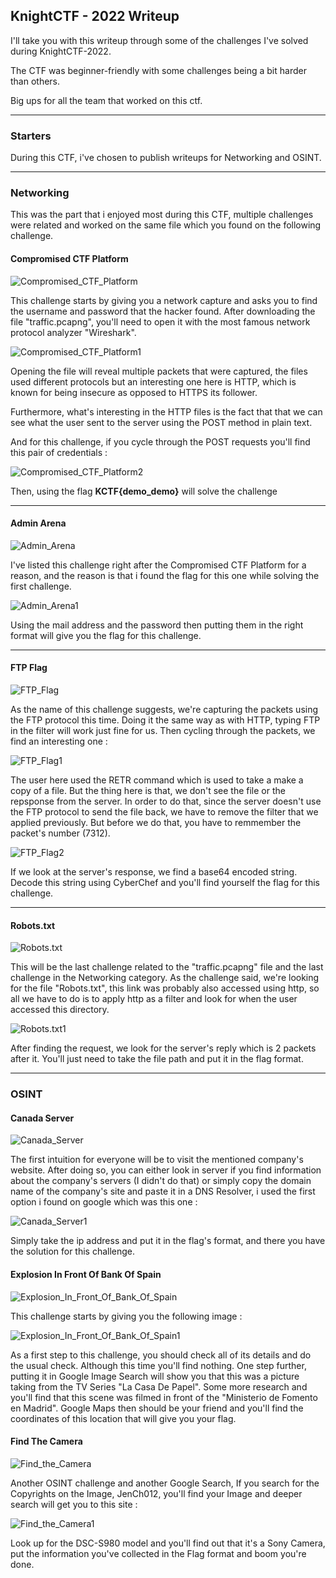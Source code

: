 ## KnightCTF - 2022 Writeup

I'll take you with this writeup through some of the challenges I've solved during KnightCTF-2022. 

The CTF was beginner-friendly with some challenges being a bit harder than others.

Big ups for all the team that worked on this ctf.

---

### Starters 

During this CTF, i've chosen to publish writeups for Networking and  OSINT.

---

### Networking
This was the part that i enjoyed most during this CTF, multiple challenges were related and worked on the same file which you found on the following challenge.

#### Compromised CTF Platform

![Compromised_CTF_Platform](https://github.com/eobeob10/eobeob10.github.io/blob/main/_posts/2022-01-21-KnightCTF-2022-write-up/Compromised_CTF_Platform.png?raw=true)

This challenge starts by giving you a network capture and asks you to find the username and password that the hacker found. 
After downloading the file "traffic.pcapng", you'll need to open it with the most famous network protocol analyzer "Wireshark".

![Compromised_CTF_Platform1](https://github.com/eobeob10/eobeob10.github.io/blob/main/_posts/2022-01-21-KnightCTF-2022-write-up/Compromised_CTF_Platform1.png?raw=true)

Opening the file will reveal multiple packets that were captured, the files used different protocols but an interesting one here is HTTP, which is known for being insecure as opposed to HTTPS its follower.

Furthermore, what's interesting in the HTTP files is the fact that that we can see what the user sent to the server using the POST method in plain text. 

And for this challenge, if you cycle through the POST requests you'll find this pair of credentials : 

![Compromised_CTF_Platform2](https://github.com/eobeob10/eobeob10.github.io/blob/main/_posts/2022-01-21-KnightCTF-2022-write-up/Compromised_CTF_Platform2.png?raw=true)

Then, using the flag <b>KCTF{demo_demo}</b> will solve the challenge

---

#### Admin Arena 

![Admin_Arena](https://github.com/eobeob10/eobeob10.github.io/blob/main/_posts/2022-01-21-KnightCTF-2022-write-up/Admin_Arena.png?raw=true)

I've listed this challenge right after the Compromised CTF Platform for a reason, and the reason is that i found the flag for this one while solving the first challenge. 

![Admin_Arena1](https://github.com/eobeob10/eobeob10.github.io/blob/main/_posts/2022-01-21-KnightCTF-2022-write-up/Admin_Arena1.png?raw=true)

Using the mail address and the password then putting them in the right format will give you the flag for this challenge.

---

#### FTP Flag

![FTP_Flag](https://github.com/eobeob10/eobeob10.github.io/blob/main/_posts/2022-01-21-KnightCTF-2022-write-up/FTP_Flag.png?raw=true)

As the name of this challenge suggests, we're capturing the packets using the FTP protocol this time.
Doing it the same way as with HTTP, typing FTP in the filter will work just fine for us.
Then cycling through the packets, we find an interesting one : 

![FTP_Flag1](https://github.com/eobeob10/eobeob10.github.io/blob/main/_posts/2022-01-21-KnightCTF-2022-write-up/FTP_Flag1.png?raw=true)

The user here used the RETR command which is used to take a make a copy of a file. But the thing here is that, we don't see the file or the repsponse from the server. In order to do that, since the server doesn't use the FTP protocol to send the file back, we have to remove the filter that we applied previously. But before we do that, you have to remmember the packet's number (7312).

![FTP_Flag2](https://github.com/eobeob10/eobeob10.github.io/blob/main/_posts/2022-01-21-KnightCTF-2022-write-up/FTP_Flag2.png?raw=true)

If we look at the server's response, we find a base64 encoded string. Decode this string using CyberChef and you'll find yourself the flag for this challenge.

---

#### Robots.txt

![Robots.txt](https://github.com/eobeob10/eobeob10.github.io/blob/main/_posts/2022-01-21-KnightCTF-2022-write-up/Robots.txt.png?raw=true)

This will be the last challenge related to the "traffic.pcapng" file and the last challenge in the Networking category.
As the challenge said, we're looking for the file "Robots.txt", this link was probably also accessed using http, so all we have to do is to apply http as a filter and look for when the user accessed this directory.

![Robots.txt1](https://github.com/eobeob10/eobeob10.github.io/blob/main/_posts/2022-01-21-KnightCTF-2022-write-up/Robots.txt1.png?raw=true)

After finding the request, we look for the server's reply which is 2 packets after it. You'll just need to take the file path and put it in the flag format.

---

### OSINT

#### Canada Server 

![Canada_Server](https://github.com/eobeob10/eobeob10.github.io/blob/main/_posts/2022-01-21-KnightCTF-2022-write-up/Canada_Server.png?raw=true)

The first intuition for everyone will be to visit the mentioned company's website. After doing so, you can either look in server if you find information about the company's servers (I didn't do that) or simply copy the domain name of the company's site and paste it in a DNS Resolver, i used the first option i found on google which was this one : 

![Canada_Server1](https://github.com/eobeob10/eobeob10.github.io/blob/main/_posts/2022-01-21-KnightCTF-2022-write-up/Canada_Server1.png?raw=true)

Simply take the ip address and put it in the flag's format, and there you have the solution for this challenge.

#### Explosion In Front Of Bank Of Spain

![Explosion_In_Front_Of_Bank_Of_Spain](https://github.com/eobeob10/eobeob10.github.io/blob/main/_posts/2022-01-21-KnightCTF-2022-write-up/Explosion_In_Front_Of_Bank_Of_Spain.png?raw=true)

This challenge starts by giving you the following image : 

![Explosion_In_Front_Of_Bank_Of_Spain1](https://github.com/eobeob10/eobeob10.github.io/blob/main/_posts/2022-01-21-KnightCTF-2022-write-up/Explosion_In_Front_Of_Bank_Of_Spain1.png?raw=true)

As a first step to this challenge, you should check all of its details and do the usual check. Although this time you'll find nothing. One step further, putting it in Google Image Search will show you that this was a picture taking from the TV Series "La Casa De Papel". Some more research and you'll find that this scene was filmed in front of the "Ministerio de Fomento en Madrid". Google Maps then should be your friend and you'll find the coordinates of this location that will give you your flag.

#### Find The Camera

![Find_the_Camera](https://github.com/eobeob10/eobeob10.github.io/blob/main/_posts/2022-01-21-KnightCTF-2022-write-up/Find_The_Camera.png?raw=true)

Another OSINT challenge and another Google Search, If you search for the Copyrights on the Image, JenCh012, you'll find your Image and deeper search will get you to this site : 

![Find_the_Camera1](https://github.com/eobeob10/eobeob10.github.io/blob/main/_posts/2022-01-21-KnightCTF-2022-write-up/Find_The_Camera1.png?raw=true)

Look up for the DSC-S980 model and you'll find out that it's a Sony Camera, put the information you've collected in the Flag format and boom you're done.

